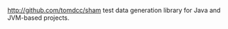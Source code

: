 <a target="_blank" href="http://github.com/tomdcc/sham">http://github.com/tomdcc/sham</a>
test data generation library for Java and JVM-based projects.
 
 
